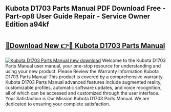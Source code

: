 ## Kubota D1703 Parts Manual PDF Download Free - Part-op8 User Guide Repair - Service Owner Edition a94kf

# <h2><a href="http://bc92715.oget.top/?id=Kubota+D1703+Parts+Manual">🔗Download New 👉🔴 Kubota D1703 Parts Manual</a></h2>

[![Kubota D1703 Parts Manual new download](https://i.imgur.com/5g1atiW.png)](http://bc92715.oget.top/?id=Kubota+D1703+Parts+Manual)
Welcome to the Kubota D1703 Parts Manual user manual, your one-stop resource for understanding and using your new product. Please Review the Warranty Information Kubota D1703 Parts Manual This product is covered by a comprehensive warranty. Kubota D1703 Parts Manual advanced features include augmented reality, customizable profiles, automatic software updates, and voice recognition, all of which can be accessed and customized through the user interface. Your Satisfaction is Our Mission Kubota D1703 Parts Manual. We are dedicated to ensuring your complete satisfaction.
